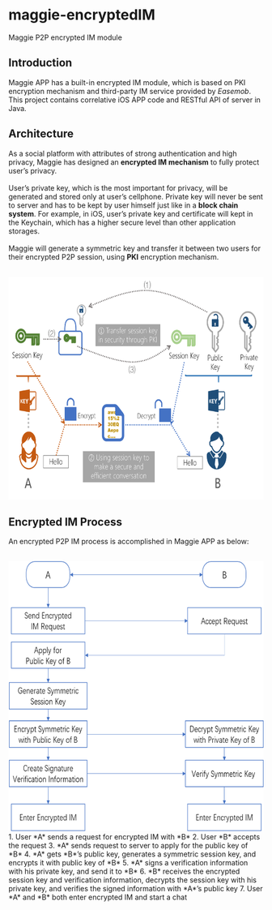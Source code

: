 # maggie-encryptedIM
Maggie P2P encrypted IM module

## Introduction
Maggie APP has a built-in encrypted IM module, which is based on PKI encryption mechanism and third-party IM service provided by *Easemob*. This project contains correlative iOS APP code and RESTful API of server in Java.

## Architecture
As a social platform with attributes of strong authentication and high privacy, Maggie has designed an **encrypted IM mechanism** to fully protect user’s privacy. 
<br/><br/>
User’s private key, which is the most important for privacy, will be generated and stored only at user’s cellphone. Private key will never be sent to server and has to be kept by user himself just like in a **block chain system**. For example, in iOS, user’s private key and certificate will kept in the Keychain, which has a higher secure level than other application storages.
<br/><br/>
Maggie will generate a symmetric key and transfer it between two users for their encrypted P2P session, using **PKI** encryption mechanism.
<br/>
<div align="center">
  <img src="https://github.com/WuShengRan/maggie-encryptedIM/blob/master/archi_IM.png" width = "655" height = "439" alt="EncryptedIM_Arch" />
</div>

## Encrypted IM Process
An encrypted P2P IM process is accomplished in Maggie APP as below:
<br/>
<div align="center">
  <img src="https://github.com/WuShengRan/maggie-encryptedIM/blob/master/proc_IM.png" width = "650" height = "532" alt="EncryptedIM_Arch" />
</div>
1. User *A* sends a request for encrypted IM with *B*
2. User *B* accepts the request
3. *A* sends request to server to apply for the public key of *B*
4. *A* gets *B*’s public key, generates a symmetric session key, and encrypts it with public key of *B*
5. *A* signs a verification information with his private key, and send it to *B*
6. *B* receives the encrypted session key and verification information, decrypts the session key with his private key, and verifies the signed information with *A*’s public key
7. User *A* and *B* both enter encrypted IM and start a chat
